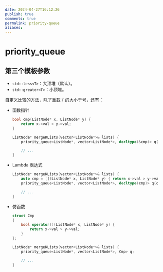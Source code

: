 ```yaml
---
date: 2024-04-27T16:12:26
publish: true
comments: true
permalink: priority-queue
aliases:
---
```


# priority_queue

## 第三个模板参数

- `std::less<T>`：大顶堆（默认）。
- `std::greater<T>`：小顶堆。

自定义比较的方法，除了重载 `T` 的大小于号，还有：

- 函数指针

    ``` cpp
    bool cmp(ListNode* x, ListNode* y) {
        return x->val > y->val;
    }
    
    ListNode* mergeKLists(vector<ListNode*>& lists) {
        priority_queue<ListNode*, vector<ListNode*>, decltype(&cmp)> q(cmp);
    
        // ...
    }
    ```

- Lambda 表达式

    ``` cpp
    ListNode* mergeKLists(vector<ListNode*>& lists) {
        auto cmp = [](ListNode* x, ListNode* y) { return x->val > y->val; };
        priority_queue<ListNode*, vector<ListNode*>, decltype(cmp)> q(cmp);
    
        // ...
    }
    ```

- 仿函数

    ``` cpp
    struct Cmp
    {
        bool operator()(ListNode* x, ListNode* y) {
            return x->val > y->val;
        }
    };
    
    ListNode* mergeKLists(vector<ListNode*>& lists) {
        priority_queue<ListNode*, vector<ListNode*>, Cmp> q;
    
        // ...
    }
    ```
